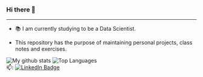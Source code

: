 ### Hi there 👋
---

<!--
**GermanoAndrade/GermanoAndrade** is a ✨ _special_ ✨ repository because its `README.md` (this file) appears on your GitHub profile.

Here are some ideas to get you started:
- 🔭 I’m currently working on ...
- 🌱 I’m currently learning ...
- 👯 I’m looking to collaborate on ...
- 🤔 I’m looking for help with ...
- 💬 Ask me about ...
- 📫 How to reach me: ...
- 😄 Pronouns: ...
- ⚡ Fun fact: ...
-->

- 📚 I am currently studying to be a Data Scientist.

+ This repository has the purpose of maintaining personal projects, class notes and exercises.

![My github stats](https://github-readme-stats.vercel.app/api?username=GermanoAndrade&show_icons=true&theme=tokyonight&icon_color=70a5fd&text_color=fff&custom_title=My%20Github%20Stats&count_private=true&bg_color=45,1a1b27,a318d6)
![Top Languages](https://github-readme-stats.vercel.app/api/top-langs/?username=GermanoAndrade&theme=tokyonight&text_color=fff&layout=compact&count_private=true&bg_color=-45,a318d6,1a1b27)  
📫: [![LinkedIn Badge](https://img.shields.io/badge/linkedin-%230077B5.svg?&style=for-the-badge&logo=linkedin&logoColor=white)](https://www.linkedin.com/in/germanoandrade/) 
<!--If you are looking for the same, maybe you have to visit this repo https://github.com/anuraghazra/github-readme-stats
-->

